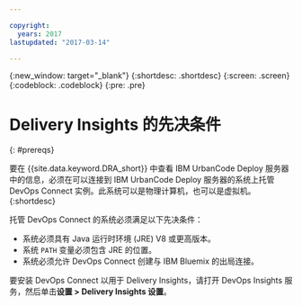 ```yaml
---

copyright:
  years: 2017
lastupdated: "2017-03-14"

---
```


{:new_window: target="_blank"}
{:shortdesc: .shortdesc}
{:screen: .screen}
{:codeblock: .codeblock}
{:pre: .pre}

# Delivery Insights 的先决条件
{: #prereqs}

要在 {{site.data.keyword.DRA_short}} 中查看 IBM UrbanCode Deploy 服务器中的信息，必须在可以连接到 IBM UrbanCode Deploy 服务器的系统上托管 DevOps Connect 实例。此系统可以是物理计算机，也可以是虚拟机。
{:shortdesc}

托管 DevOps Connect 的系统必须满足以下先决条件：
- 系统必须具有 Java 运行时环境 (JRE) V8 或更高版本。
- 系统 `PATH` 变量必须包含 JRE 的位置。
- 系统必须允许 DevOps Connect 创建与 IBM Bluemix 的出局连接。

要安装 DevOps Connect 以用于 Delivery Insights，请打开 DevOps Insights 服务，然后单击**设置 > Delivery Insights 设置**。
